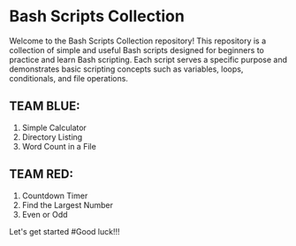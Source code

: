 # Bash Scripts Collection

Welcome to the Bash Scripts Collection repository! This repository is a collection of simple and useful Bash scripts designed for beginners to practice and learn Bash scripting. Each script serves a specific purpose and demonstrates basic scripting concepts such as variables, loops, conditionals, and file operations.

## TEAM BLUE:
1. Simple Calculator
2. Directory Listing
3. Word Count in a File



## TEAM RED:
1. Countdown Timer
2. Find the Largest Number
3. Even or Odd


Let's get started
#Good luck!!!
